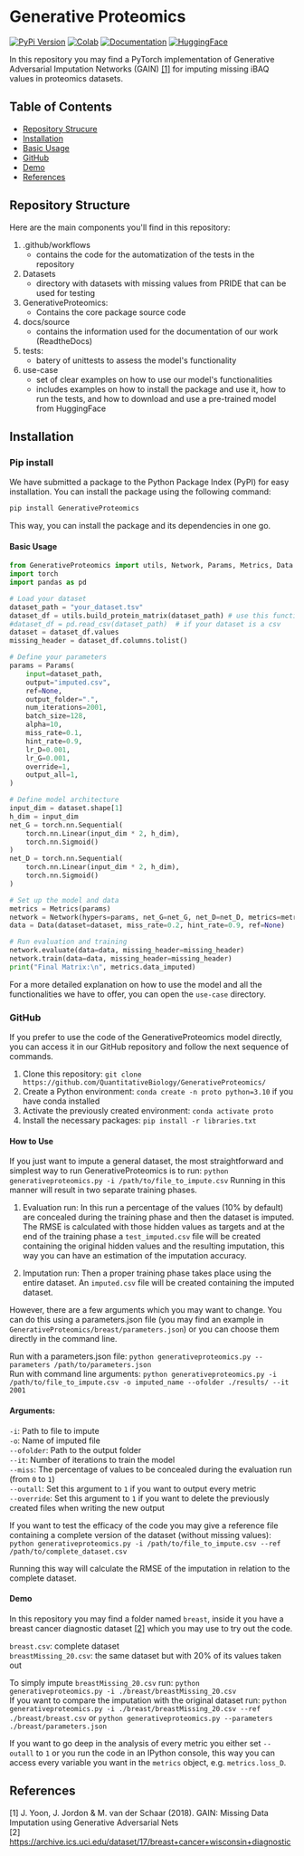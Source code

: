 # Generative Proteomics

[![PyPi Version](https://img.shields.io/pypi/v/GenerativeProteomics?label=PyPi&color=blue&style=flat&logo=pypi)](https://pypi.org/project/GenerativeProteomics/)
[![Colab](https://img.shields.io/badge/Google_Colab-0061F2?style=flat&logo=googlecolab&color=blue&label=Colab&colorB=grey)](https://colab.research.google.com/drive/1a-DfiAtPqmU2AnfMS-plDuTkZOfQ_zrB?usp=sharing)
[![Documentation](https://img.shields.io/badge/docs-read%20the%20docs-blue)](https://generativeproteomics.readthedocs.io/en/latest/)
[![HuggingFace](https://img.shields.io/badge/Hugging_Face-grey?style=flat&logo=huggingface&color=grey)](https://huggingface.co/QuantitativeBiology)

In this repository you may find a PyTorch implementation of Generative Adversarial Imputation Networks (GAIN) [[1]](#1) for imputing missing iBAQ values in proteomics datasets.

## Table of Contents

- [Repository Strucure](#repository-structure)
- [Installation](#installation)
- [Basic Usage](#basic-usage)
- [GitHub](#github)
- [Demo](#demo)
- [References](#reference)

## Repository Structure

Here are the main components you'll find in this repository:

1. .github/workflows 
    - contains the code for the automatization of the tests in the repository
2. Datasets
    - directory with datasets with missing values from PRIDE that can be used for testing 
3. GenerativeProteomics: 
    - Contains the core package source code 
4. docs/source
    - contains the information used for the documentation of our work (ReadtheDocs)
5. tests:
    - batery of unittests to assess the model's functionality
6. use-case
    - set of clear examples on how to use our model's functionalities 
    - includes examples on how to install the package and use it, how to run the tests, and how to download and use a pre-trained model from HuggingFace


## Installation

### Pip install

We have submitted a package to the Python Package Index (PyPI) for easy installation. You can install the package using the following command:

```bash
pip install GenerativeProteomics
```

This way, you can install the package and its dependencies in one go.

#### Basic Usage 

```python
from GenerativeProteomics import utils, Network, Params, Metrics, Data
import torch
import pandas as pd

# Load your dataset
dataset_path = "your_dataset.tsv"
dataset_df = utils.build_protein_matrix(dataset_path) # use this function if dataset is a tsv
#dataset_df = pd.read_csv(dataset_path)  # if your dataset is a csv
dataset = dataset_df.values
missing_header = dataset_df.columns.tolist()

# Define your parameters
params = Params(
    input=dataset_path,
    output="imputed.csv",
    ref=None,
    output_folder=".",
    num_iterations=2001,
    batch_size=128,
    alpha=10,
    miss_rate=0.1,
    hint_rate=0.9,
    lr_D=0.001,
    lr_G=0.001,
    override=1,
    output_all=1,
)

# Define model architecture
input_dim = dataset.shape[1]
h_dim = input_dim
net_G = torch.nn.Sequential(
    torch.nn.Linear(input_dim * 2, h_dim),
    torch.nn.Sigmoid()
)
net_D = torch.nn.Sequential(
    torch.nn.Linear(input_dim * 2, h_dim),
    torch.nn.Sigmoid()
)

# Set up the model and data
metrics = Metrics(params)
network = Network(hypers=params, net_G=net_G, net_D=net_D, metrics=metrics)
data = Data(dataset=dataset, miss_rate=0.2, hint_rate=0.9, ref=None)

# Run evaluation and training
network.evaluate(data=data, missing_header=missing_header)
network.train(data=data, missing_header=missing_header)
print("Final Matrix:\n", metrics.data_imputed) 
```
For a more detailed explanation on how to use the model and all the functionalities we have to offer, you can open the `use-case` directory.

### GitHub

If you prefer to use the code of the GenerativeProteomics model directly, you can access it in our GitHub repository and follow the next sequence of commands.

1. Clone this repository:  `git clone https://github.com/QuantitativeBiology/GenerativeProteomics/`
2. Create a Python environment: `conda create -n proto python=3.10` if you have conda installed
3. Activate the previously created environment: `conda activate proto`
4. Install the necessary packages: `pip install -r libraries.txt`


#### How to Use

If you just want to impute a general dataset, the most straightforward and simplest way to run GenerativeProteomics is to run: `python generativeproteomics.py -i /path/to/file_to_impute.csv`
Running in this manner will result in two separate training phases.

1) Evaluation run: In this run a percentage of the values (10% by default) are concealed during the training phase and then the dataset is imputed. The RMSE is calculated with those hidden values as targets and at the end of the training phase a `test_imputed.csv` file will be created containing the original hidden values and the resulting imputation, this way you can have an estimation of the imputation accuracy.

2) Imputation run: Then a proper training phase takes place using the entire dataset. An `imputed.csv` file will be created containing the imputed dataset.


However, there are a few arguments which you may want to change. You can do this using a parameters.json file (you may find an example in `GenerativeProteomics/breast/parameters.json`) or you can choose them directly in the command line.

Run with a parameters.json file: `python generativeproteomics.py --parameters /path/to/parameters.json`<br>
Run with command line arguments: `python generativeproteomics.py -i /path/to/file_to_impute.csv -o imputed_name --ofolder ./results/ --it 2001`

#### Arguments:

`-i`: Path to file to impute<br> 
`-o`: Name of imputed file<br> 
`--ofolder`: Path to the output folder<br> 
`--it`: Number of iterations to train the model<br> 
`--miss`: The percentage of values to be concealed during the evaluation run (from `0` to `1`)<br>
`--outall`: Set this argument to `1` if you want to output every metric<br> 
`--override`: Set this argument to `1` if you want to delete the previously created files when writing the new output<br> 



If you want to test the efficacy of the code you may give a reference file containing a complete version of the dataset (without missing values): `python generativeproteomics.py -i /path/to/file_to_impute.csv --ref /path/to/complete_dataset.csv`

Running this way will calculate the RMSE of the imputation in relation to the complete dataset.


#### Demo

In this repository you may find a folder named `breast`, inside it you have a breast cancer diagnostic dataset [[2]](#2) which you may use to try out the code.

`breast.csv`: complete dataset<br>
`breastMissing_20.csv`: the same dataset but with 20% of its values taken out


To simply impute `breastMissing_20.csv` run: `python generativeproteomics.py -i ./breast/breastMissing_20.csv` <br>
If you want to compare the imputation with the original dataset run: `python generativeproteomics.py -i ./breast/breastMissing_20.csv --ref ./breast/breast.csv` or `python generativeproteomics.py --parameters ./breast/parameters.json`


If you want to go deep in the analysis of every metric you either set `--outall` to `1` or you run the code in an IPython console, this way you can access every variable you want in the `metrics` object, e.g. `metrics.loss_D`.


## References
<a id="1">[1]</a> 
J. Yoon, J. Jordon & M. van der Schaar (2018). GAIN: Missing Data Imputation using Generative Adversarial Nets <br>
<a id="2">[2]</a> 
https://archive.ics.uci.edu/dataset/17/breast+cancer+wisconsin+diagnostic
